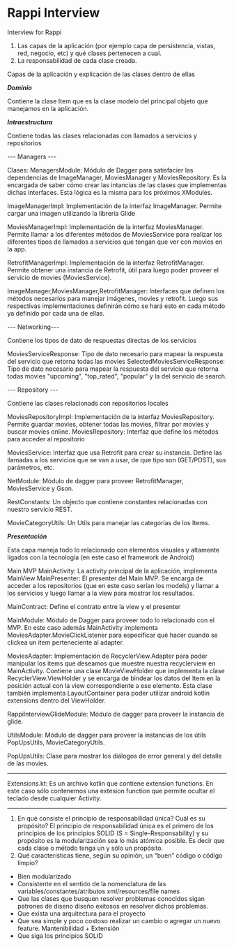 # Rappi Interview
Interview for Rappi

1. Las capas de la aplicación (por ejemplo capa de persistencia, vistas, red, negocio, etc) y qué clases pertenecen a cual.
2. La responsabilidad de cada clase creada.

Capas de la aplicación y explicación de las clases dentro de ellas

***Dominio***

Contiene la clase Item que es la clase modelo del principal objeto que manejamos en la aplicación.

***Intraestructura***

Contiene todas las clases relacionadas con llamados a servicios y repositorios

--- Managers ---

Clases:
ManagersModule: Módulo de Dagger para satisfacier las dependencias de ImageManager, MoviesManager y MoviesRepository. Es la encargada de saber cómo crear las intancias de las clases que implementas dichas interfaces. Esta lógica es la misma para los próximos XModules.

ImageManagerImpl: Implementación de la interfaz ImageManager. Permite cargar una imagen utilizando la librería Glide

MoviesManagerImpl: Implementación de la interfaz MoviesManager. Permite llamar a los diferentes métodos de MoviesService para realizar los diferentes tipos de llamados a servicios que tengan que ver con movies en la app.

RetrofitManagerImpl:  Implementación de la interfaz RetrofitManager. Permite obtener una instancia de Retrofit, útil para luego poder proveer el servicio de movies (MoviesService).

ImageManager,MoviesManager,RetrofitManager: Interfaces que definen los métodos necesarios para manejar imágenes, movies y retrofit. Luego sus respectivas implementaciones definirán cómo se hará esto en cada método ya definido por cada una de ellas.

--- Networking---

Contiene los tipos de dato de respuestas directas de los servicios

MoviesServiceResponse: Tipo de dato necesario para mapear la respuesta del servicio que retorna todas las movies
SelectedMoviesServiceResponse: Tipo de dato necesario para mapear la respuesta del servicio que retorna todas movies "upcoming", "top_rated", "popular" y la del servicio de search.

--- Repository ---

Contiene las clases relacionads con repositorios locales

MoviesRepositoryImpl: Implementación de la interfaz MoviesRepository. Permite guardar movies, obtener todas las movies, filtrar por movies y buscar movies online.
MoviesRepository: Interfaz que define los métodos para acceder al repositorio

MoviesService: Interfaz que usa Retrofit para crear su instancia. Define las llamadas a los servicios que se van a usar, de que tipo son (GET/POST), sus parámetros, etc.

NetModule: Módulo de dagger para proveer RetrofitManager, MoviesService y Gson.

RestConstants: Un objecto que contiene constantes relacionadas con nuestro servicio REST.

MovieCategoryUtils: Un Utils para manejar las categorías de los Items.

***Presentación***

Esta capa maneja todo lo relacionado con elementos visuales y altamente ligados con la tecnología (en este caso el framework de Android)

Main MVP
MainActivity: La activity principal de la aplicación, implementa MainView
MainPresenter: El presenter del Main MVP. Se encarga de acceder a los repositorios (que en este caso serían los models) y llamar a los servicios y luego llamar a la view para mostrar los resultados.

MainContract: Define el contrato entre la view y el presenter

MainModule: Módulo de Dagger para proveer todo lo relacionado con el MVP. En este caso además MainActivity implementa MoviesAdapter.MovieClickListener para especificar qué hacer cuando se clickea un item perteneciente al adapter.

MoviesAdapter: Implementación de RecyclerView.Adapter para poder manipular los items que deseamos que muestre nuestra recyclerview en MainActivity. Contiene una clase MovieViewHolder que implementa la clase RecyclerView.ViewHolder y se encarga de bindear los datos del Item en la posición actual con la view correspondiente a ese elemento. Esta clase también implementa  LayoutContainer para poder utilizar android kotlin extensions dentro del ViewHolder.

RappiInterviewGlideModule: Módulo de dagger para proveer la instancia de glide.

UtilsModule: Módulo de dagger para proveer la instancias de los útils PopUpsUtils, MovieCategoryUtils.

PopUpsUtils: Clase para mostrar los diálogos de error general y del detalle de las movies.

--------------

Extensions.kt: Es un archivo kotlin que contiene extension functions. En este caso sólo contenemos una extesion function que permite ocultar el teclado desde cualquier Activity.


**********************************************************************************************

1. En qué consiste el principio de responsabilidad única? Cuál es su propósito?
El principio de responsabilidad única es el primero de los principios de los principios SOLID (S = Single-Responsability) y su propósito es la modularización sea lo más atómica posible. Es decir que cada clase o método tenga un y sólo un propósito.
2. Qué características tiene, según su opinión, un “buen” código o código limpio?
* Bien modularizado
* Consistente en el sentido de la nomenclatura de las variables/constantes/atributos xml/resources/file names
* Que las clases que busquen resolver problemas conocidos sigan patrones de diseno diseño exitosos en resolver dichos problemas.
* Que exista una arquitectura para el proyecto
* Que sea simple y poco costoso realizar un cambio o agregar un nuevo feature. Mantenibilidad + Extensión
* Que siga los principios SOLID






